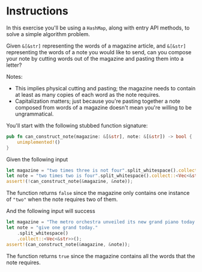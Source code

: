 # Instructions

In this exercise you'll be using a `HashMap`, along with entry API methods, to solve a simple algorithm problem.

Given `&[&str]` representing the words of a magazine article, and `&[&str]` representing the words of a note you would like to send, can you compose your note by cutting words out of the magazine and pasting them into a letter?

Notes:

- This implies physical cutting and pasting; the magazine needs to contain at least as many copies of each word as the note requires.
- Capitalization matters; just because you're pasting together a note composed from words of a magazine doesn't mean you're willing to be ungrammatical.

You'll start with the following stubbed function signature:

```rust
pub fn can_construct_note(magazine: &[&str], note: &[&str]) -> bool {
    unimplemented!()
}
```

Given the following input

```rust
let magazine = "two times three is not four".split_whitespace().collect::<Vec<&str>>();
let note = "two times two is four".split_whitespace().collect::<Vec<&str>>();
assert!(!can_construct_note(&magazine, &note));
```

The function returns `false` since the magazine only contains one instance of `"two"` when the note requires two of them.

And the following input will success 

```rust
let magazine = "The metro orchestra unveiled its new grand piano today. Its donor paraphrased Nathn Hale: \"I only regret that I have but one to give \"".split_whitespace().collect::<Vec<&str>>();
let note = "give one grand today."
    .split_whitespace()
    .collect::<Vec<&str>>();
assert!(can_construct_note(&magazine, &note));
```

The function returns `true` since the magazine contains all the words that the note requires.
